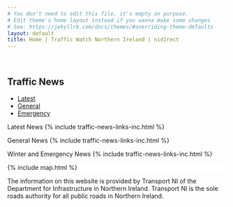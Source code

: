 ```yaml
---
# You don't need to edit this file, it's empty on purpose.
# Edit theme's home layout instead if you wanna make some changes
# See: https://jekyllrb.com/docs/themes/#overriding-theme-defaults
layout: default
title: Home | Traffic Watch Northern Ireland | nidirect
---
```


<br>

<!--
<h1 id="main-content">
    Welcome to Traffic Watch Northern Ireland
</h1>
<p class="intro">
    The site provides traffic news, images and live feeds from traffic cameras and information on current and future roadworks.
</p>
-->

<div class="container-fluid traffic-news"> 
    <div class="row">
        <div class="col-md-4">
            <h2>Traffic News</h2>
          <div class="bd-example bd-example-tabs">
            <ul class="nav nav-tabs" id="myTab" role="tablist">
                <li class="nav-item">
                  <a class="nav-link active show" id="news-latest-tab" data-toggle="tab" href="#news-latest" role="tab" aria-controls="news-latest" aria-selected="true">Latest</a>
                </li>
                <li class="nav-item">
                  <a class="nav-link" id="news-general-tab" data-toggle="tab" href="#news-general" role="tab" aria-controls="news-general" aria-selected="false">General</a>
                </li>
                <li class="nav-item">
                  <a class="nav-link" id="news-emergency-tab" data-toggle="tab" href="#news-emergency" role="tab" aria-controls="news-emergency" aria-selected="false">Emergency</a>
                </li>
            </ul>
            <div class="tab-content" id="myTabContent">
                <div class="tab-pane fade active show" id="news-latest" role="tabpanel" aria-labelledby="news-latest-tab">
                    <p>
                        Latest News
                      {% include traffic-news-links-inc.html %}
                    </p>
                </div>
                <div class="tab-pane fade" id="news-general" role="tabpanel" aria-labelledby="news-general-tab">
                          <p> General News
                      {% include traffic-news-links-inc.html %}
                    </p>
                </div>
                <div class="tab-pane fade" id="news-emergency" role="tabpanel" aria-labelledby="news-emergency-tab">
                          <p> Winter and Emergency News
                      {% include traffic-news-links-inc.html %}
                    </p>
                </div>
            </div>
          </div>
        </div>
        <div class="col-md-8 hidden-sm" style="background-color: white">
        <!-- <h2>Travel Information Map</h2> -->
{% include map.html %}
        </div>
    </div>
</div>

<p>
    The information on this website is provided by Transport NI of the Department for Infrastructure in Northern Ireland. Transport NI is the sole roads authority for all public roads in Northern Ireland. <br>
</p>

<br>
